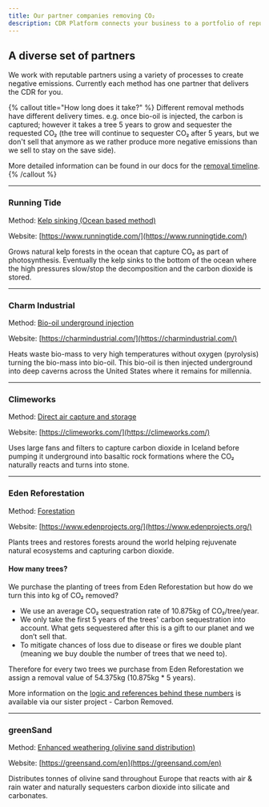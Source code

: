 ```yaml
---
title: Our partner companies removing CO₂
description: CDR Platform connects your business to a portfolio of reputable carbon dioxide removers.
---
```


## A diverse set of partners

We work with reputable partners using a variety of processes to create negative emissions. Currently each method has one partner that delivers the CDR for you.

{% callout title="How long does it take?" %}
Different removal methods have different delivery times. e.g. once bio-oil is injected, the carbon is captured; however it takes a tree 5 years to grow and sequester the requested CO₂ (the tree will continue to sequester CO₂ after 5 years, but we don't sell that anymore as we rather produce more negative emissions than we sell to stay on the save side).

More detailed information can be found in our docs for the [removal timeline](/docs/removal-timeline).
{% /callout %}

---

### Running Tide

Method: [Kelp sinking (Ocean based method)](/docs/removal-method#kelp-sinking)

Website: [https://www.runningtide.com/](https://www.runningtide.com/)

Grows natural kelp forests in the ocean that capture CO₂ as part of photosynthesis. Eventually the kelp sinks to the bottom of the ocean where the high pressures slow/stop the decomposition and the carbon dioxide is stored.

---

### Charm Industrial

Method: [Bio-oil underground injection](/docs/removal-method#bio-oil-underground-injection)

Website: [https://charmindustrial.com/](https://charmindustrial.com/)

Heats waste bio-mass to very high temperatures without oxygen (pyrolysis) turning the bio-mass into bio-oil. This bio-oil is then injected underground into deep caverns across the United States where it remains for millennia.

---

### Climeworks

Method: [Direct air capture and storage](/docs/removal-method#direct-air-capture-and-storage-dacs)

Website: [https://climeworks.com/](https://climeworks.com/)

Uses large fans and filters to capture carbon dioxide in Iceland before pumping it underground into basaltic rock formations where the CO₂ naturally reacts and turns into stone.

---

### Eden Reforestation

Method: [Forestation](/docs/removal-method#forestation)

Website: [https://www.edenprojects.org/](https://www.edenprojects.org/)

Plants trees and restores forests around the world helping rejuvenate natural ecosystems and capturing carbon dioxide.

#### How many trees?

We purchase the planting of trees from Eden Reforestation but how do we turn this into kg of CO₂ removed?

- We use an average CO₂ sequestration rate of 10.875kg of CO₂/tree/year.
- We only take the first 5 years of the trees' carbon sequestration into account. What gets sequestered after this is a gift to our planet and we don’t sell that.
- To mitigate chances of loss due to disease or fires we double plant (meaning we buy double the number of trees that we need to).

Therefore for every two trees we purchase from Eden Reforestation we assign a removal value of 54.375kg (10.875kg \* 5 years).

More information on the [logic and references behind these numbers](https://carbonremoved.com/learn/forestation/) is available via our sister project - Carbon Removed.

---

### greenSand

Method: [Enhanced weathering (olivine sand distribution)](/docs/removal-method#enhanced-weathering-olivine-distribution)

Website: [https://greensand.com/en](https://greensand.com/en)

Distributes tonnes of olivine sand throughout Europe that reacts with air & rain water and naturally sequesters carbon dioxide into silicate and carbonates.
